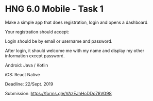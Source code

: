 # HNG 6.0 Mobile - Task 1

Make a simple app that does registration, login and opens a dashboard.

Your registration should accept:

Login should be by email or username and password.

After login, it should welcome me with my name and display my other information except password.

Android: Java / Kotlin

iOS: React Native

Deadline: 22/Sept. 2019

Submission: https://forms.gle/VAzEJhHoDDo78VG98
